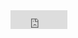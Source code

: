 <iframe scrolling="no" frameborder="no" clocktype="html5" style="overflow:hidden;border:0;margin:0;padding:0;width:91px;height:30px;"src="https://www.clocklink.com/html5embed.php?clock=008&timezone=GMT0800&color=black&size=91&Title=&Message=&Target=&From=2024,1,1,0,0,0&Color=black"></iframe>
